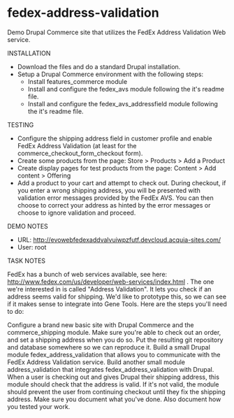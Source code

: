 # fedex-address-validation

Demo Drupal Commerce site that utilizes the FedEx Address Validation Web service.

INSTALLATION

- Download the files and do a standard Drupal installation.
- Setup a Drupal Commerce environment with the following steps:
  + Install features_commerce module
  + Install and configure the fedex_avs module following the it's readme file.
  + Install and configure the fedex_avs_addressfield module following the it's
	  readme file.

TESTING

- Configure the shipping address field in customer profile and enable
  FedEx Address Validation (at least for the commerce_checkout_form_checkout form).
- Create some products from the page:
  Store > Products > Add a Product
- Create display pages for test products from the page:
  Content > Add content > Offering
- Add a product to your cart and attempt to check out. During checkout,
  if you enter a wrong shipping address, you will be presented with validation
  error messages provided by the FedEx AVS. You can then choose to correct 
  your address as hinted by the error messages or choose to ignore validation
  and proceed.

DEMO NOTES

 - URL: http://evowebfedexaddvalvuiwpzfutf.devcloud.acquia-sites.com/
 - User: root

TASK NOTES

FedEx has a bunch of web services available, see here: http://www.fedex.com/us/developer/web-services/index.html . The one we're interested in is called "Address Validation". It lets you check if an address seems valid for shipping. We'd like to prototype this, so we can see if it makes sense to integrate into Gene Tools.
Here are the steps you'll need to do:

Configure a brand new basic site with Drupal Commerce and the commerce_shipping module. Make sure you're able to check out an order, and set a shipping address when you do so. Put the resulting git repository and database somewhere so we can reproduce it.
Build a small Drupal module fedex_address_validation that allows you to communicate with the FedEx Address Validation service.
Build another small module address_validation that integrates fedex_address_validation with Drupal. When a user is checking out and gives Drupal their shipping address, this module should check that the address is valid. If it's not valid, the module should prevent the user from continuing checkout until they fix the shipping address.
Make sure you document what you've done. Also document how you tested your work.
